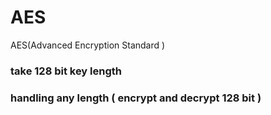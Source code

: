 # AES
AES(Advanced Encryption Standard )
### take 128 bit key length
### handling any length ( encrypt and decrypt 128 bit )

